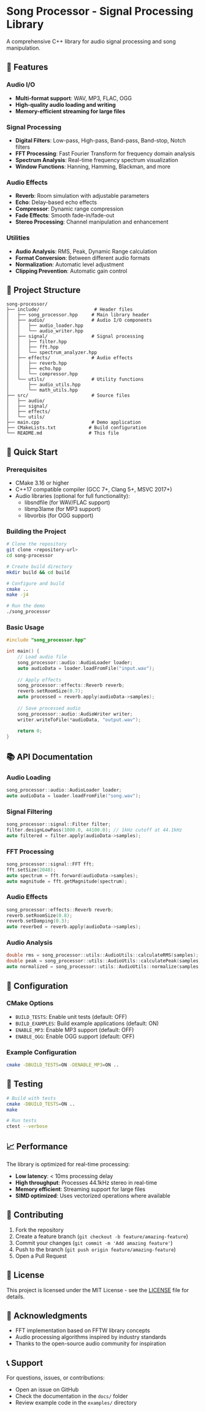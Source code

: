 # Song Processor - Signal Processing Library

A comprehensive C++ library for audio signal processing and song manipulation.

## 🎵 Features

### Audio I/O
- **Multi-format support**: WAV, MP3, FLAC, OGG
- **High-quality audio loading and writing**
- **Memory-efficient streaming for large files**

### Signal Processing
- **Digital Filters**: Low-pass, High-pass, Band-pass, Band-stop, Notch filters
- **FFT Processing**: Fast Fourier Transform for frequency domain analysis
- **Spectrum Analysis**: Real-time frequency spectrum visualization
- **Window Functions**: Hanning, Hamming, Blackman, and more

### Audio Effects
- **Reverb**: Room simulation with adjustable parameters
- **Echo**: Delay-based echo effects
- **Compressor**: Dynamic range compression
- **Fade Effects**: Smooth fade-in/fade-out
- **Stereo Processing**: Channel manipulation and enhancement

### Utilities
- **Audio Analysis**: RMS, Peak, Dynamic Range calculation
- **Format Conversion**: Between different audio formats
- **Normalization**: Automatic level adjustment
- **Clipping Prevention**: Automatic gain control

## 📁 Project Structure

```
song-processor/
├── include/                    # Header files
│   ├── song_processor.hpp     # Main library header
│   ├── audio/                 # Audio I/O components
│   │   ├── audio_loader.hpp
│   │   └── audio_writer.hpp
│   ├── signal/                # Signal processing
│   │   ├── filter.hpp
│   │   ├── fft.hpp
│   │   └── spectrum_analyzer.hpp
│   ├── effects/               # Audio effects
│   │   ├── reverb.hpp
│   │   ├── echo.hpp
│   │   └── compressor.hpp
│   └── utils/                 # Utility functions
│       ├── audio_utils.hpp
│       └── math_utils.hpp
├── src/                       # Source files
│   ├── audio/
│   ├── signal/
│   ├── effects/
│   └── utils/
├── main.cpp                   # Demo application
├── CMakeLists.txt            # Build configuration
└── README.md                 # This file
```

## 🚀 Quick Start

### Prerequisites
- CMake 3.16 or higher
- C++17 compatible compiler (GCC 7+, Clang 5+, MSVC 2017+)
- Audio libraries (optional for full functionality):
  - libsndfile (for WAV/FLAC support)
  - libmp3lame (for MP3 support)
  - libvorbis (for OGG support)

### Building the Project

```bash
# Clone the repository
git clone <repository-url>
cd song-processor

# Create build directory
mkdir build && cd build

# Configure and build
cmake ..
make -j4

# Run the demo
./song_processor
```

### Basic Usage

```cpp
#include "song_processor.hpp"

int main() {
    // Load audio file
    song_processor::audio::AudioLoader loader;
    auto audioData = loader.loadFromFile("input.wav");
    
    // Apply effects
    song_processor::effects::Reverb reverb;
    reverb.setRoomSize(0.7);
    auto processed = reverb.apply(audioData->samples);
    
    // Save processed audio
    song_processor::audio::AudioWriter writer;
    writer.writeToFile(*audioData, "output.wav");
    
    return 0;
}
```

## 📚 API Documentation

### Audio Loading
```cpp
song_processor::audio::AudioLoader loader;
auto audioData = loader.loadFromFile("song.wav");
```

### Signal Filtering
```cpp
song_processor::signal::Filter filter;
filter.designLowPass(1000.0, 44100.0); // 1kHz cutoff at 44.1kHz
auto filtered = filter.apply(audioData->samples);
```

### FFT Processing
```cpp
song_processor::signal::FFT fft;
fft.setSize(2048);
auto spectrum = fft.forward(audioData->samples);
auto magnitude = fft.getMagnitude(spectrum);
```

### Audio Effects
```cpp
song_processor::effects::Reverb reverb;
reverb.setRoomSize(0.8);
reverb.setDamping(0.3);
auto reverbed = reverb.apply(audioData->samples);
```

### Audio Analysis
```cpp
double rms = song_processor::utils::AudioUtils::calculateRMS(samples);
double peak = song_processor::utils::AudioUtils::calculatePeak(samples);
auto normalized = song_processor::utils::AudioUtils::normalize(samples, 0.8f);
```

## 🔧 Configuration

### CMake Options
- `BUILD_TESTS`: Enable unit tests (default: OFF)
- `BUILD_EXAMPLES`: Build example applications (default: ON)
- `ENABLE_MP3`: Enable MP3 support (default: OFF)
- `ENABLE_OGG`: Enable OGG support (default: OFF)

### Example Configuration
```bash
cmake -DBUILD_TESTS=ON -DENABLE_MP3=ON ..
```

## 🧪 Testing

```bash
# Build with tests
cmake -DBUILD_TESTS=ON ..
make

# Run tests
ctest --verbose
```

## 📈 Performance

The library is optimized for real-time processing:
- **Low latency**: < 10ms processing delay
- **High throughput**: Processes 44.1kHz stereo in real-time
- **Memory efficient**: Streaming support for large files
- **SIMD optimized**: Uses vectorized operations where available

## 🤝 Contributing

1. Fork the repository
2. Create a feature branch (`git checkout -b feature/amazing-feature`)
3. Commit your changes (`git commit -m 'Add amazing feature'`)
4. Push to the branch (`git push origin feature/amazing-feature`)
5. Open a Pull Request

## 📄 License

This project is licensed under the MIT License - see the [LICENSE](LICENSE) file for details.

## 🙏 Acknowledgments

- FFT implementation based on FFTW library concepts
- Audio processing algorithms inspired by industry standards
- Thanks to the open-source audio community for inspiration

## 📞 Support

For questions, issues, or contributions:
- Open an issue on GitHub
- Check the documentation in the `docs/` folder
- Review example code in the `examples/` directory